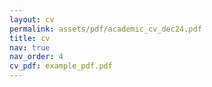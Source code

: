 ```yaml
---
layout: cv
permalink: assets/pdf/academic_cv_dec24.pdf
title: cv
nav: true
nav_order: 4
cv_pdf: example_pdf.pdf
---
```


